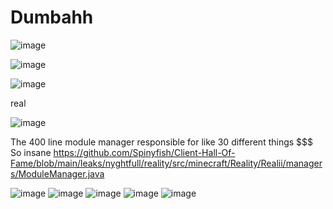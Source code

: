 # Dumbahh
![image](https://user-images.githubusercontent.com/93102482/218275419-e2d1ad60-9531-4f31-b6c1-8d7c5b5c54f9.png)

![image](https://user-images.githubusercontent.com/93102482/218275505-278746dd-be25-4c76-ac20-3436c955ee86.png)

![image](https://user-images.githubusercontent.com/93102482/218275839-9a1168d4-6977-4986-9088-ee0a3c0f4dfa.png)



real

![image](https://user-images.githubusercontent.com/93102482/218275614-d0ef458c-0477-4092-8042-2b094b53c91b.png)

The 400 line module manager responsible for like 30 different things $$$
So insane https://github.com/Spinyfish/Client-Hall-Of-Fame/blob/main/leaks/nyghtfull/reality/src/minecraft/Reality/Realii/managers/ModuleManager.java

![image](https://user-images.githubusercontent.com/93102482/218275750-10e11e1a-bf55-4b6f-b73b-c841c3a4b9f7.png)
![image](https://user-images.githubusercontent.com/93102482/218275755-9a9bc760-ba43-4c74-88c7-10db429b6ca2.png)
![image](https://user-images.githubusercontent.com/93102482/218275772-6d96d446-ed69-462f-8397-c233a90166db.png)
![image](https://user-images.githubusercontent.com/93102482/218275781-6c3f7184-dad7-454d-902d-6b4e3d0f4f90.png)
![image](https://user-images.githubusercontent.com/93102482/218275785-887077c1-3372-4063-b396-909988f0969d.png)
